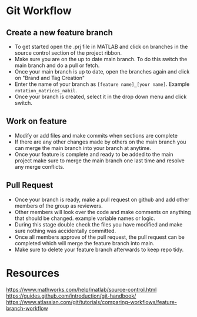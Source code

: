 # Git Workflow
## Create a new feature branch
- To get started open the .prj file in MATLAB and click on branches in the source control section of the project ribbon.
- Make sure you are on the up to date main branch. To do this switch the main branch and do a pull or fetch.
- Once your main branch is up to date, open the branches again and click on "Brand and Tag Creation"
- Enter the name of your branch as `[feature name]_[your name]`. Example `rotation_matrices_nabil`.
- Once your branch is created, select it in the drop down menu and click switch.

## Work on feature
- Modify or add files and make commits when sections are complete
- If there are any other changes made by others on the main branch you can merge the main branch into your branch at anytime.
- Once your feature is complete and ready to be added to the main project make sure to merge the main branch one last time and resolve any merge conflicts.

## Pull Request
- Once your branch is ready, make a pull request on github and add other members of the group as reviewers.
- Other members will look over the code and make comments on anything that should be changed. example variable names or logic.
- During this stage double check the files you have modified and make sure nothing was accidentally committed.
- Once all members approve of the pull request, the pull request can be completed which will merge the feature branch into main.
- Make sure to delete your feature branch afterwards to keep repo tidy.

# Resources
https://www.mathworks.com/help/matlab/source-control.html
https://guides.github.com/introduction/git-handbook/
https://www.atlassian.com/git/tutorials/comparing-workflows/feature-branch-workflow
